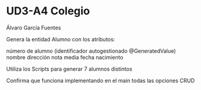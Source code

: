 # UD3-A4 Colegio

Álvaro García Fuentes

Genera la entidad Alumno con los atributos:


número de alumno (identificador autogestionado @GeneratedValue)
   nombre
   dirección
   nota media
   fecha nacimiento

Utiliza los Scripts para generar 7 alumnos distintos

Confirma que funciona implementando en el main todas las opciones CRUD
